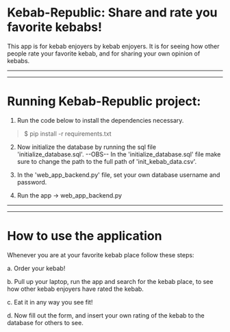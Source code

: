 # Kebab-Republic: Share and rate you favorite kebabs!

This app is for kebab enjoyers by kebab enjoyers.
It is for seeing how other people rate your favorite kebab, and for sharing your own opinion of kebabs.

----------------------------------------------------------------------------------------------------------------------------
----------------------------------------------------------------------------------------------------------------------------

# Running Kebab-Republic project:

1. Run the code below to install the dependencies necessary.
>$ pip install -r requirements.txt

2. Now initialize the database by running the sql file 'initialize_database.sql'.
--OBS-- In the 'initialize_database.sql' file make sure to change the path to the full path of 'init_kebab_data.csv'.

3. In the 'web_app_backend.py' file, set your own database username and password.

4. Run the app -> web_app_backend.py

----------------------------------------------------------------------------------------------------------------------------
----------------------------------------------------------------------------------------------------------------------------

# How to use the application

Whenever you are at your favorite kebab place follow these steps:

a. Order your kebab!

b. Pull up your laptop, run the app and search for the kebab place, to see how other kebab enjoyers have rated the kebab.

c. Eat it in any way you see fit!

d. Now fill out the form, and insert your own rating of the kebab to the database for others to see.
